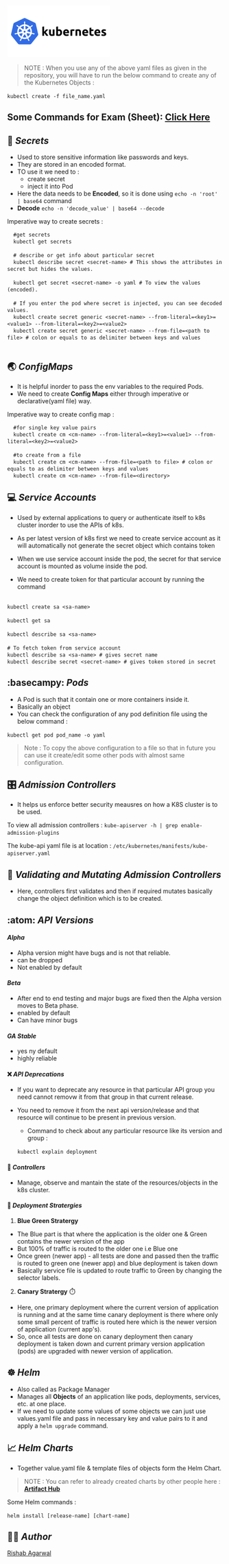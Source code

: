 ![K8S](/images/kubernetes-ar21.svg)

>NOTE : When you use any of the above yaml files as given in the repository, you will have to run the below command to create any of the Kubernetes Objects :

` kubectl create -f file_name.yaml `


## Some Commands for Exam (Sheet): **[Click Here]( https://gist.github.com/iamavnish/28f361afb6ded81866df816c915157fe "Link")**

## :shushing_face:  _Secrets_
- Used to store sensitive information like passwords and keys.
- They are stored in an encoded format.
- TO use it we need to :
    - create secret 
    - inject it into Pod
- Here the data needs to be **Encoded**, so it is done using ` echo -n 'root' | base64 ` command
- **Decode**
` echo -n 'decode_value' | base64 --decode `

Imperative way to create secrets :

```shell 
  #get secrets
  kubectl get secrets

  # describe or get info about particular secret
  kubectl describe secret <secret-name> # This shows the attributes in secret but hides the values.

  kubectl get secret <secret-name> -o yaml # To view the values (encoded).

  # If you enter the pod where secret is injected, you can see decoded values.
  kubectl create secret generic <secret-name> --from-literal=<key1>=<value1> --from-literal=<key2>=<value2>
  kubectl create secret generic <secret-name> --from-file=<path to file> # colon or equals to as delimiter between keys and values


```



## :earth_asia:  _ConfigMaps_
- It is helpful inorder to pass the env variables to the required Pods.
- We need to create **Config Maps** either through imperative or declarative(yaml file) way.

Imperative way to create config map :

```shell
  #for single key value pairs
  kubectl create cm <cm-name> --from-literal=<key1>=<value1> --from-literal=<key2>=<value2>

  #to create from a file
  kubectl create cm <cm-name> --from-file=<path to file> # colon or equals to as delimiter between keys and values
  kubectl create cm <cm-name> --from-file=<directory>
```

 
## :computer:  _Service Accounts_
- Used by external applications to query or authenticate itself to k8s cluster inorder to use the APIs of k8s.
- As per latest version of k8s first we need to create service account as it will automatically not generate the secret object which contains token
- When we use service account inside the pod, the secret for that service account is mounted as volume inside the pod.

- We need to create token for that particular account by running the command

```shell

kubectl create sa <sa-name>

kubectl get sa

kubectl describe sa <sa-name>

# To fetch token from service account
kubectl describe sa <sa-name> # gives secret name
kubectl describe secret <secret-name> # gives token stored in secret
```


## :basecampy: _Pods_

- A Pod is such that it contain one or more containers inside it.
- Basically an object
-  You can check the configuration of any pod definition file using the below command :

``` kubectl get pod pod_name -o yaml ```
> Note : To copy the above configuration to a file so that in future you can use it create/edit some other pods with almost same configuration.



## :control_knobs: _Admission Controllers_



* It helps us enforce better security meausres on how a K8S cluster is to be used.

 To view all admission controllers :
`kube-apiserver -h | grep enable-admission-plugins`


The kube-api yaml file is at location :
`/etc/kubernetes/manifests/kube-apiserver.yaml`



## :butterfly: _Validating and Mutating Admission Controllers_



* Here, controllers first validates and then if required mutates basically change the object definition which is to be created.



## :atom: _API Versions_



#### _Alpha_

- Alpha version might have bugs and is not that reliable.
- can be dropped
- Not enabled by default

#### _Beta_

- After end to end testing and major bugs are fixed then the Alpha version moves to Beta phase.
- enabled by default
- Can have minor bugs


#### _GA Stable_
-  yes ny default
- highly reliable


####  :x:  _API Deprecations_

- If you want to deprecate any resource in that particular API group you need cannot removw it from that group in that current release.
- You need to remove it from the next api version/release and that resource will continue to be present in previous version.
    - Command to check about any particular resource like its version and group :

    ` kubectl explain deployment `


####  :passport_control:  _Controllers_
- Manage, observe and mantain the state of the resources/objects in the k8s cluster.


####  :passport_control:  _Deployment Stratergies_

1. **Blue Green Stratergy**
- The Blue part is that where the application is the older one & Green contains the newer version of the app
- But 100% of traffic is routed to the older one i.e Blue one 
- Once green (newer app) - all tests are done and passed then the traffic is routed to green one (newer app) and blue deployment is taken down
- Basically service file is updated to route traffic to Green by changing the selector labels.


2. **Canary Stratergy**  :stopwatch:    
- Here, one primary deployment where the current version of application is running and at the same time canary deployment is there where only some small percent of traffic is routed here which is the newer version of application (current app's).
- So, once all tests are done on canary deployment then canary deployment is taken down and current primary version application (pods) are upgraded with newer version of application.


## :wheel_of_dharma: _Helm_
- Also called as Package Manager 
-  Manages all **Objects** of an application like pods, deployments, services, etc. at one place.
- If we need to update some values of some objects we can just use values.yaml file and pass in necessary key and value pairs to it and apply a 
`helm upgrade` command.

## :chart_with_upwards_trend: _Helm Charts_
- Together value.yaml file & template files of objects form the Helm Chart.

>NOTE : You can refer to already created charts by other people here : **[Artifact Hub](https://artifacthub.io/ "Artifact Hub")**
 
Some Helm commands :


```helm install [release-name] [chart-name] ```






## :artist: _Author_

[Rishab Agarwal](mailto:agarwal.risha@northeastern.edu)


















